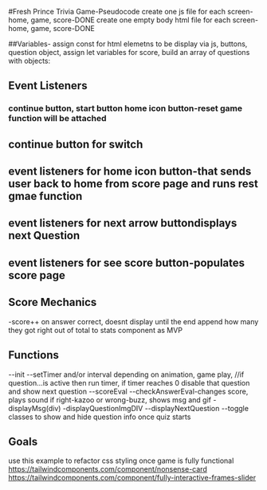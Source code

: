 #Fresh Prince Trivia Game-Pseudocode
create one js file for each screen-home, game, score-DONE
create one empty body html file for each screen-home, game, score-DONE
<!-- *********************************************************** -->
##Variables-
assign const for html elemetns to be display via js, buttons, question object, 
assign let variables for score, 
build an array of questions with objects:
  
<!-- *********************************************************** -->
## Event Listeners
### continue button, start button home icon button-reset game function will be attached
## continue button for switch

## event listeners for home icon button-that sends user back to home from score page and runs rest gmae function
## event listeners for next arrow buttondisplays next Question
## event listeners for see score button-populates score page
<!-- *********************************************************** -->
## Score Mechanics
-score++ on answer correct, doesnt display until the end
append how many they got right out of total to stats component as MVP
<!-- *********************************************************** -->
## Functions
--init
--setTimer and/or interval depending on animation, game play,
//if question...is active then run timer, if timer reaches 0 disable that question and show next question 
--scoreEval
--checkAnswerEval-changes score, plays sound if right-kazoo or wrong-buzz, shows msg and gif
-displayMsg(div)
-displayQuestionImgDIV
--displayNextQuestion
--toggle classes to show and hide question info once quiz starts
## Goals
use this example to refactor css styling once game is fully functional
    https://tailwindcomponents.com/component/nonsense-card
    https://tailwindcomponents.com/component/fully-interactive-frames-slider
